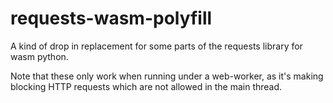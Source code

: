 # requests-wasm-polyfill

A kind of drop in replacement for some parts of the requests library for wasm python.

Note that these only work when running under a web-worker, as it's making blocking HTTP requests which are not allowed in the main thread.
